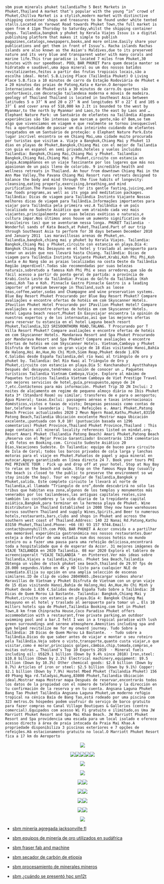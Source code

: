 
```
sbm psum minerals phuket tailandiaThe 5 Best Markets in Phuket,Thailand A market that’s popular with the young “in” crowd of Phuket,Chillva Market is a stylish,modern market with distinctive shipping container shops and treasures to be found under white tented stalls.Located on Yarowat Road towards Phuket Town,the full market is open from 4 11pm Thursday to Saturday,whilst the shipping container shops. Tailandia,bangkok y phuket by Kerala Viajes Issuu is a digital publishing platform that makes it simple to publish magazines,catalogs,newspapers,books,and more online.Easily share your publications and get them in front of Issuu’s. Racha islands Rachas islands are also known as the Asian's Maldives,due to its preserved nature and its very blue and transparent water with many corals and marine life.This true paradise is located 7 miles from Phuket,30 minutes with our speedboat. POOL BAR PHUKET Para quem deseja manter se hidratado e saudável,uma água mineral ou um dos nossos batidos revitalizantes,feitos a partir das frutas tropicais locais,são a escolha ideal. Hotel S.B.Living Place (Tailândia Phuket) O Living Place S.B.fica a 10 minutos de carro da Estação Rodoviária de Phuket e a 20 minutos das praias de Patong,Kata e Karon.O Aeroporto Internacional de Phuket está a 30 minutos de carro.Os quartos são confortáveis,com decoração tailandesa moderna e móveis de madeira. geology of Thailand Thailand is located in Southeast Asia between latitudes 5 o 37’ N and 20 o 27’ N and longitudes 97 o 22’ E and 105 o 37’ E and cover area of 518,000 km 2.It is bounded to the west by Myanmar,to the north by Myanmar and Laos,to the east by Laos and … Elephant Nature Park: um Santuário de elefantes na Tailândia Algumas experiências são tão intensas que marcam a gente,não é? Bem,se tem algo que vivenciamos em viagem e que realmente se tornou inesquecível foi a oportunidade de passar um dia inteirinho cuidando de elefantes resgatados em um Santuário de proteção: o Elephant Nature Park.Este lugar incrível encontra se em Chiang Mai,uma cidade muito procurada por turistas que visitam a. Viaje a Bangkok,Chiang Mai y Phuket 13 dias en playas de Phuket,Bangkok,Chiang Mai con el mejor de Tailandia con guia en espanol en semi privado,hoteles y vuelos incluidos Tailandia: Bangkok,Chiang Rai,Chiang Mai y Phuket. Tailandia: Bangkok,Chiang Rai,Chiang Mai y Phuket,circuito con estancia en playa.Acompáñanos en un viaje fascinante por los lugares que más nos apasionan de un país lleno de colorido. 9 incredible health and wellness retreats in Thailand. An hour from downtown Chiang Mai in the Ann Mae Valley,The Pavana Chiang Mai Resort runs retreats designed to balance the body and mind through the five habits of longevity: cleansing,eating properly,exercising,breathing,and mind purification.The Pavana is known for its gentle fasting,juicing,and raw foods programs,as well as its yoga and meditation packages. Tailândia: Dicas de viagem para Tailândia Instinto Viajante Nossas melhores dicas de viagem para Tailândia.Informações importantes para viajar para Tailândia pela primeira vez.A Tailândia é um país localizado no Sudeste Asiático que vem atraindo cada vez mais viajantes,principalmente por suas belezas exóticas e naturais,e cultura ímpar.Nos últimos anos houve um aumento significativo de brasileiros (as) que se aventuram nessa longa. PHUKET Tailandia  · Wonderful sands of Kata Beach,at Puket,Thailand.Part of our trip through Southeast Asia to perform for 38 days between December 2010 and January 2011  Las maravillosas arenas de Phuket,en. Tailandia,bangkok,chiang mai y phuket by Kerala Viajes. Tailandia: Bangkok,Chiang Mai y Phuket,circuito con estancia en playa.Día 4: Bangkok Chiang Mai Desayuno en el hotel y traslado al aeropuerto para tomar un avión que nos llevará hasta Chiang. Tailândia: Dicas de viagem para Tailândia Instinto Viajante Phuket,Krabi,Koh Phi Phi,Koh Lanta e Ao Nang são as praias localizadas na costa Oeste da Tailândia Região imperdível!.Todas são recomendadas por suas belezas naturais,sobretudo a famosa Koh Phi Phi e seus arredores,que são de fácil acesso a partir do ponto geral de partida: a província de Krabi.Costa Leste da Tailândia: Praias do Golfo da Tailândia (Koh Samui,Koh Tao e Koh. Pinnacle Gastro Pinnacle Gastro is a leading importer of premium beverage in Thailand,such as loose teas,coffee,water,sodas and Champagne and wine preservation systems. Blue Bay Resort Phuket Procurando por Blue Bay Resort Phuket? Compare avaliações e encontre ofertas de hotéis em com Skyscanner Hotels. IPavilion Phuket Hotel Procurando por IPavilion Phuket Hotel? Compare avaliações e encontre ofertas de hotéis em com Skyscanner Hotels. Hotel Laguna beach resort,Phuket En Easyviajar encuentra la opinión de nuestros expertos y de los internautas,así que las mejores ofertas para reservar tu estancia en el hotel Laguna beach resort Phuket,Tailandia,323 SRISOONTHORN ROAD,TALANG. T Procurando por T Villa Resort Phuket? Compare avaliações e encontre ofertas de hotéis em com Skyscanner Hotels. Mandarava Resort and Spa Phuket Procurando por Mandarava Resort and Spa Phuket? Compare avaliações e encontre ofertas de hotéis em com Skyscanner Hotels. Vietnam,Camboya y Phuket Disfruta de Vietnam con un gran viaje de 18 días visitando Hanoi,Bahía de Halong,Hoi An,Hue,Ho Chi Minh,Siem Reap,Phuket desde 1.876 €.Salidas desde España Tailandia,del río kwai al triángulo de oro y phuket by. Tailandia: Del Río Kwai al Triángulo de Oro y Phuket,circuito con estancia en playa.Día 5: Kanchanaburi Ayutthahaya Después del desayuno,tendremos ocasión de conocer un … Paquetes turísticos Tailandia Vietnam Camboya,Viaje. Explore al máximo de Paquetes turísticos Tailandia Vietnam Camboya de Viet Prestige Travel con mejores servicios de hotel,guía,presupuesto,apoyo de 24 7,etc.Contáctenos para más información. Phuket Trip 3D 2N Inclui: 2 noites de alojamento em regime de pequeno almoço diário no Ibis Phuket Kata 3* (Standard Room) ou similar; transferes de e para o aeroporto; Água Mineral; taxas.Exclui: passagens aéreas e taxas internacionais domésticos,vistos e taxas de visto; Despesas pessoais como contas de bar,telefone e lavanderia ; Tours; Refeições e. Amari Phuket,Patong Beach Precios actualizados 2020 2 Meun Ngern Road,Kathu,Phuket,83150 Patong Beach,Tailandia Ubicación excelente Mostrar mapa Ubicación excelente,¡puntuada con 9,0 10! (puntuación basada en 1296 comentarios) Phuket Province,Thailand Phuket Province,Thailand : This page contains all mineral locality references listed on mindat.org. Resort Amari Phuket (Tailandia Patong Beach) Amari Phuket,Patong Beach ¡Reserva con el Mejor Precio Garantizado! Encontrarás 1334 comentarios y 45 fotos en Booking.com. Circuito Sudeste Asiático 20 Días,Vacaciones Sudeste. En Tailandia: equipo de buceo para circuito de Isla de Coral; todos los barcos privados de cola larga y lanchas motoras para el viaje en Phuket.Pañuelos de papel y agua mineral en autocar.Apoyo garantizado en línea directa 24 7. Book your tours PHI PHI PRIVATE TOUR : Pick up and drop off at your hotel. Stop at Nuy Bay to relax on the beach and swim. Stop on the famous Maya Bay (usually the beach is closed to the public to preserve the environment so we stay inside the bay). Tour en regular de Tailandia,Bangkok y Phuket,salida. Este completo circuito le llevará al norte de Tailandia,al llamado “Triangulo de oro”,donde descubrirá no sólo las tribus que habitan esa zona,algunos de los templos y monumentos más venerados por los tailandeses,las antiguas capitales reales,sino también las costumbres y la vida diaria de la trepidante capital asiática,Bangkok,para terminar en la hermosa playa de Phuket. Wine Distributors in Thailand Established in 2008 they now have warehouses across southern Thailand and supply Wines,Spirits,and Beer to numerous hotels,restaurants,bars,clubs and shops in Phuket and across the southern west coast of Thailand.Address: 140 22 Nanai Rd.Patong,Kathu 83150 Phuket,Thailand.Phone: +66 (0) 93 157 9744.Email: contact@sunnyhillth.com POOL BAR PHUKET A Accor convida o a partilhar uma memorável experiência gastronómica nos nossos restaurantes.Quer esteja a desfrutar de uma estadia num dos nossos hotéis no mundo inteiro ou a fazer uma pausa para uma refeição deliciosa,encontrará toda a hospitalidade que é de esperar da Accor. 31 mejores imágenes de VIAJE TAILANDIA en 2020 Tailandia. 08 mar 2020 Explora el tablero de acreencioperalt "VIAJE TAILANDIA " en Pinterest.Ver más ideas sobre Tailandia,Viajes a tailandia,Viajes. Phuket Sea Beach,Tailandia Obtenga un video de stock phuket sea beach,thailand de 29.97 fps de 28.000 segundos.Video en 4K y HD listo para cualquier NLE de inmediato.Elija su opción en una amplia selección de escenas similares.ID de clip de video 28049665.¡Descargar videos ahora! Maravillas de Vietnam y Phuket Disfruta de Vietnam con un gran viaje de 15 días visitando Hanoi,Bahía de Halong,Hoi An,Hue,Ho Chi Minh y Phuket desde 1.636 €.Salidas desde España Tudo Sobre a Tailândia: 28 Dicas de Quem Morou Lá Bastante. Tailandia: Bangkok,Chiang Mai y Phuket,circuito con estancia en playa.Día 4: Bangkok Chiang Mai Desayuno en el hotel y traslado al aeropuerto para tomar un … Els 10 millors hotels spa de Phuket,Tailàndia Booking.com Set in Phuket Town,8 km from Chinpracha House,Coco Paradiso Phuket offers accommodation with a restaurant,free private parking,an outdoor swimming pool and a bar.I felt I was in a tropical paradise with lush green surroundings and serene atmosphere.Amenities including spa and gym helped revitalize me for my onward journey. Tudo Sobre a Tailândia: 28 Dicas de Quem Morou Lá Bastante.  · Tudo sobre a Tailândia.Dicas do que saber antes de viajar e montar o seu roteiro pela Tailândia.Veja sobre o visto,transporte,quanto custa viajar,o que visitar,como é morar,principais golpes,câmbio,chip,tomada,compras,e muitas outras … Thailand’s Top 10 Exports 2019  · Mineral fuels including oil: US$29.1 billion (Down by 9.4% since 2018) Iron,steel: $10.8 billion (Down by 2.1%) Electrical machinery,equipment: $9.5 billion (Down by 10.3%) Other chemical goods: $2.8 billion (Down by 8.7%) Articles of iron or steel: $2.5 billion (Down by 9.1%) Copper: $2.1 billion (Down by 7.9%) Hostel Mbed Phuket (Tailandia Phuket) 156 49 Phang Nga rd.Taladyai,Muang,83000 Phuket,Tailandia Ubicación ideal.Mostrar mapa Mostrar mapa Después de reservar,encontrarás todos los datos de la propiedad con el número de teléfono y la dirección en tu confirmación de la reserva y en tu cuenta. Angsana Laguna Phuket Bang Tao Phuket Tailândia Angsana Laguna Phuket,um moderno refúgio tropical na cénica Baía de Bang Tao,está rodeado por uma piscina com 323 metros.Os hóspedes podem usufruir do serviço de barco gratuito para fazer compras no Canal Village Boutiques & Galleries (centro comercial).Equipados com acesso Wi Fi gratuito e ilimitado,os Uma JW Marriott Phuket Resort and Spa Mai Khao Beach. JW Marriott Phuket Resort and Spa providencia uma escada para um local isolado e oferece acesso directo à área de praia intocada da Praia Mai Khao.A propriedade disponibiliza 3 piscinas exteriores e 7 opções de refeições.Há estacionamento gratuito no local.O Marriott Phuket Resort fica a 17 km do Aeroporto 
```

<div align="center">

<a href="https://es-crusher.shibang-china.com/github&k=sbm+psum+minerals+phuket+tailandia"><img src="https://static.shibang-china.com/es/crusher/logo.jpg"></a>

<a href="https://es-crusher.shibang-china.com/github&k=sbm+psum+minerals+phuket+tailandia"><img src="https://static.shibang-china.com/es/crusher/index.jpg"></a><a href="https://es-crusher.shibang-china.com/material.htmlgithub&k=sbm+psum+minerals+phuket+tailandia"><img src="https://static.shibang-china.com/es/crusher/material.jpg"></a><a href="https://es-crusher.shibang-china.com/application.htmlgithub&k=sbm+psum+minerals+phuket+tailandia"><img src="https://static.shibang-china.com/es/crusher/application.jpg"></a><a href="https://es-crusher.shibang-china.com/aboutus.htmlgithub&k=sbm+psum+minerals+phuket+tailandia"><img src="https://static.shibang-china.com/es/crusher/aboutus.jpg"></a><a href="https://es-crusher.shibang-china.com/contact.htmlgithub&k=sbm+psum+minerals+phuket+tailandia"><img src="https://static.shibang-china.com/es/crusher/contact.jpg"></a>

<a href="https://es-crusher.shibang-china.com/github&k=sbm+psum+minerals+phuket+tailandia"><img src="https://static.shibang-china.com/es/crusher/banner.jpg"></a>

<a href="https://swt.shibang-china.com/github&k=sbm+psum+minerals+phuket+tailandia"><img src="https://static.shibang-china.com/es/crusher/text.jpg"></a>

<a href="https://swt.shibang-china.com/github&k=sbm+psum+minerals+phuket+tailandia"><img src="https://static.shibang-china.com/es/crusher/chat.jpg"></a><a href="https://es-crusher.shibang-china.com/contact.htmlgithub&k=sbm+psum+minerals+phuket+tailandia"><img src="https://static.shibang-china.com/es/crusher/message.jpg"></a>

<a href="https://es-crusher.shibang-china.com/products/pe.htmlgithub&k=sbm+psum+minerals+phuket+tailandia"><img src="https://static.shibang-china.com/es/crusher/pe.jpg"></a><a href="https://es-crusher.shibang-china.com/products/pf.htmlgithub&k=sbm+psum+minerals+phuket+tailandia"><img src="https://static.shibang-china.com/es/crusher/pf.jpg"></a>

<a href="https://es-crusher.shibang-china.com/products/hpt.htmlgithub&k=sbm+psum+minerals+phuket+tailandia"><img src="https://static.shibang-china.com/es/crusher/hpt.jpg"></a><a href="https://es-crusher.shibang-china.com/products/vsi.htmlgithub&k=sbm+psum+minerals+phuket+tailandia"><img src="https://static.shibang-china.com/es/crusher/vsi.jpg"></a>

<a href="https://es-crusher.shibang-china.com/products/klv.htmlgithub&k=sbm+psum+minerals+phuket+tailandia"><img src="https://static.shibang-china.com/es/crusher/klv.jpg"></a><a href="https://es-crusher.shibang-china.com/products/portable.htmlgithub&k=sbm+psum+minerals+phuket+tailandia"><img src="https://static.shibang-china.com/es/crusher/portable.jpg"></a>

<a href="https://swt.shibang-china.com/github&k=sbm+psum+minerals+phuket+tailandia"><img src="https://static.shibang-china.com/es/crusher/case.jpg"></a>

</div>


* [sbm minería agregada jacksonville fl](sbm%20miner%C3%ADa%20agregada%20jacksonville%20fl.md)

* [sbm equipos de minería de oro utilizados en sudáfrica](sbm%20equipos%20de%20miner%C3%ADa%20de%20oro%20utilizados%20en%20sud%C3%A1frica.md)

* [sbm fraser fab and machine](sbm%20fraser%20fab%20and%20machine.md)

* [sbm secador de carbón de etiopía](sbm%20secador%20de%20carb%C3%B3n%20de%20etiop%C3%ADa.md)

* [sbm procesamiento de minerales mineros](sbm%20procesamiento%20de%20minerales%20mineros.md)

* [sbm ¿cuándo se presentó hpc sm12t ](sbm%20%C2%BFcu%C3%A1ndo%20se%20present%C3%B3%20hpc%20sm12t%20.md)